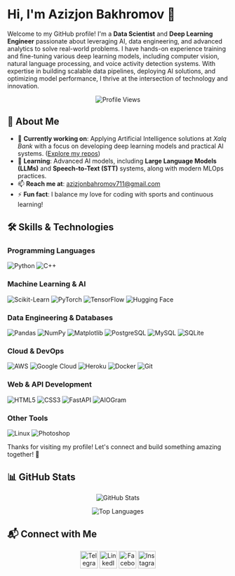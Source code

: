 # Hi, I'm Azizjon Bakhromov 👋

Welcome to my GitHub profile!
I'm a **Data Scientist** and **Deep Learning Engineer** passionate about leveraging AI, data engineering, and advanced analytics to solve real-world problems. I have hands-on experience training and fine-tuning various deep learning models, including computer vision, natural language processing, and voice activity detection systems. With expertise in building scalable data pipelines, deploying AI solutions, and optimizing model performance, I thrive at the intersection of technology and innovation.


<p align="center">
  <img src="https://komarev.com/ghpvc/?username=bakhromov-tech&label=Profile%20views&color=0e75b6&style=flat" alt="Profile Views" />
</p>

## 🌟 About Me

* 🔭 **Currently working on**: Applying Artificial Intelligence solutions at *Xalq Bank* with a focus on developing deep learning models and practical AI systems. ([Explore my repos](https://github.com/bakhromov-tech))
* 🌱 **Learning**: Advanced AI models, including **Large Language Models (LLMs)** and **Speech-to-Text (STT)** systems, along with modern MLOps practices.
* 📫 **Reach me at**: [azizjonbahromov711@gmail.com](mailto:azizjonbahromov711@gmail.com)
* ⚡ **Fun fact**: I balance my love for coding with sports and continuous learning!


## 🛠️ Skills & Technologies
### **Programming Languages**
![Python](https://img.shields.io/badge/Python-3776AB?logo=python&logoColor=white)
![C++](https://img.shields.io/badge/C++-00599C?logo=c%2B%2B&logoColor=white)

### **Machine Learning & AI**
![Scikit-Learn](https://img.shields.io/badge/Scikit--Learn-F7931E?logo=scikit-learn&logoColor=white)
![PyTorch](https://img.shields.io/badge/PyTorch-EE4C2C?logo=pytorch&logoColor=white)
![TensorFlow](https://img.shields.io/badge/TensorFlow-FF6F00?logo=tensorflow&logoColor=white)
![Hugging Face](https://img.shields.io/badge/Hugging%20Face-FFD21E?logo=huggingface&logoColor=black)

### **Data Engineering & Databases**
![Pandas](https://img.shields.io/badge/Pandas-150458?logo=pandas&logoColor=white)
![NumPy](https://img.shields.io/badge/NumPy-013243?logo=numpy&logoColor=white)
![Matplotlib](https://img.shields.io/badge/Matplotlib-11557C?logo=python&logoColor=white)
![PostgreSQL](https://img.shields.io/badge/PostgreSQL-336791?logo=postgresql&logoColor=white)
![MySQL](https://img.shields.io/badge/MySQL-4479A1?logo=mysql&logoColor=white)
![SQLite](https://img.shields.io/badge/SQLite-003B57?logo=sqlite&logoColor=white)

### **Cloud & DevOps**
![AWS](https://img.shields.io/badge/AWS-232F3E?logo=amazon-aws&logoColor=white)
![Google Cloud](https://img.shields.io/badge/Google%20Cloud-4285F4?logo=google-cloud&logoColor=white)
![Heroku](https://img.shields.io/badge/Heroku-430098?logo=heroku&logoColor=white)
![Docker](https://img.shields.io/badge/Docker-2496ED?logo=docker&logoColor=white)
![Git](https://img.shields.io/badge/Git-F05032?logo=git&logoColor=white)

### **Web & API Development**
![HTML5](https://img.shields.io/badge/HTML5-E34F26?logo=html5&logoColor=white)
![CSS3](https://img.shields.io/badge/CSS3-1572B6?logo=css3&logoColor=white)
![FastAPI](https://img.shields.io/badge/FastAPI-009688?logo=fastapi&logoColor=white)
![AIOGram](https://img.shields.io/badge/AIOGram-00A2E8?logo=telegram&logoColor=white)

### **Other Tools**
![Linux](https://img.shields.io/badge/Linux-FCC624?logo=linux&logoColor=black)
![Photoshop](https://img.shields.io/badge/Photoshop-31A8FF?logo=adobe-photoshop&logoColor=white)

Thanks for visiting my profile! Let's connect and build something amazing together! 🚀

## 📊 GitHub Stats
<p align="center">
  <img src="https://github-readme-stats.vercel.app/api?username=bakhromov-tech&show_icons=true&theme=radical" alt="GitHub Stats" />
</p>
<p align="center">
  <img src="https://github-readme-stats.vercel.app/api/top-langs/?username=bakhromov-tech&layout=compact&theme=radical" alt="Top Languages" />
</p>

## 📬 Connect with Me
<p align="center">
  <a href="https://t.me/bakhromov_tech" target="_blank"><img src="https://brandlogos.net/wp-content/uploads/2021/11/telegram-logo.png" alt="Telegram" height="40" /></a>
  <a href="https://linkedin.com/in/azizjon-bahromov-630962262/" target="_blank"><img src="https://raw.githubusercontent.com/rahuldkjain/github-profile-readme-generator/master/src/images/icons/Social/linked-in-alt.svg" alt="LinkedIn" height="40" /></a>
  <a href="https://www.facebook.com/azizjon.bahromov.9/" target="_blank"><img src="https://raw.githubusercontent.com/rahuldkjain/github-profile-readme-generator/master/src/images/icons/Social/facebook.svg" alt="Facebook" height="40" /></a>
  <a href="https://instagram.com/bakhromov_tech" target="_blank"><img src="https://raw.githubusercontent.com/rahuldkjain/github-profile-readme-generator/master/src/images/icons/Social/instagram.svg" alt="Instagram" height="40" /></a>
</p>
